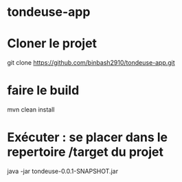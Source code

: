 # tondeuse-app

# Cloner le projet
git clone https://github.com/binbash2910/tondeuse-app.git

# faire le build
mvn clean install

# Exécuter : se placer dans le repertoire /target du projet
java -jar tondeuse-0.0.1-SNAPSHOT.jar
